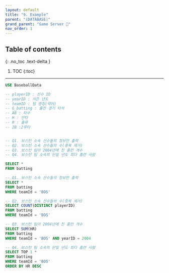 ```yaml
---
layout: default
title: "9. Example"
parent: "(DATABASE)"
grand_parent: "Game Server 👾"
nav_order: 1
---
```


## Table of contents
{: .no_toc .text-delta }

1. TOC
{:toc}

---

```sql
USE BaseballData

-- playerID : 선수 ID
-- yearID : 시즌 년도
-- teamID : 팀 명칭(약어)
-- G_batting : 출전 경기 타석
-- AB : 타수
-- H : 안타
-- R : 출루
-- 2B :2루타


-- Q1. 보스턴 소속 선수들의 정보만 출력
-- Q2. 보스턴 소속 선수들의 수(중복 제거)
-- Q3. 보스턴 팀이 2004년에 친 홈런 개수
-- Q4. 보스턴 팀 소속의 단일 년도 최다 홈런 사람

SELECT *
FROM batting
```

```sql
-- Q1. 보스턴 소속 선수들의 정보만 출력
SELECT *
FROM batting
WHERE teamId = 'BOS'
```

```sql
-- Q2. 보스턴 소속 선수들의 수(중복 제거)
SELECT COUNT(DISTINCT playerID)
FROM batting
WHERE teamId = 'BOS'
```

```sql
-- Q3. 보스턴 팀이 2004년에 친 홈런 개수
SELECT SUM(HR)
FROM batting
WHERE teamId = 'BOS' AND yearID = 2004
```

```sql
-- Q4. 보스턴 팀 소속의 단일 년도 최다 홈런 사람
SELECT TOP 1 *
FROM batting
WHERE teamId = 'BOS'
ORDER BY HR DESC
```
